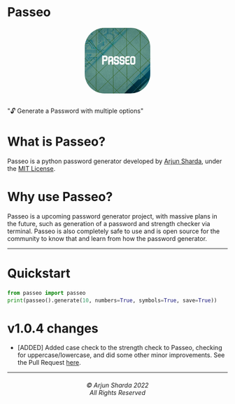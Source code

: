 # Passeo
<div style="text-align: center; display: grid; justify-content: center;"><img style="margin: auto; margin-bottom: 1rem; border-radius: 30%;" height="150" width="150" src="https://raw.githubusercontent.com/ArjunSharda/Passeo/main/ext/passeo.jpg"/></div>

"🔓 Generate a Password with multiple options"

# What is Passeo?

Passeo is a python password generator developed by [Arjun Sharda](https://github.com/ArjunSharda), under the [MIT License](https://github.com/ArjunSharda/Passeo/blob/main/LICENSE).


# Why use Passeo?

Passeo is a upcoming password generator project, with massive plans in the future, such as generation of a password and strength checker via terminal. Passeo is also completely safe to use and is open source for the community to know that and learn from how the password generator.


-----------------

# Quickstart

```python
from passeo import passeo
print(passeo().generate(10, numbers=True, symbols=True, save=True))
```

# v1.0.4 changes
- [ADDED] Added case check to the strength check to Passeo, checking for uppercase/lowercase, and did some other minor improvements. See the Pull Request [here](https://github.com/ArjunSharda/Passeo/pull/1/files).


<hr>
<h6 align="center">© Arjun Sharda 2022 
<br>
All Rights Reserved</h6>
